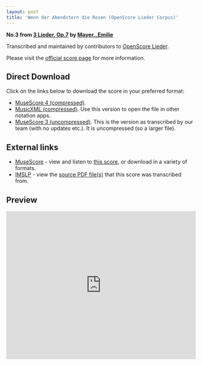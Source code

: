 ```yaml
---
layout: post
title: 'Wenn der Abendstern die Rosen (OpenScore Lieder Corpus)'
---
```


__No.3 from [3 Lieder, Op.7](https://fourscoreandmore.org/OpenScore/Mayer%2C_Emilie/3_Lieder%2C_Op.7/) by [Mayer,_Emilie](https://fourscoreandmore.org/OpenScore/Mayer%2C_Emilie)__

Transcribed and maintained by contributors to [OpenScore Lieder].

Please visit the [official score page] for more information.

[official score page]: https://musescore.com/openscore-lieder-corpus/scores/5841419
[OpenScore Lieder]: https://musescore.com/openscore-lieder-corpus

## Direct Download

Click on the links below to download the score in your preferred format:
- [MuseScore 4 (compressed)](https://fourscoreandmore.org/OpenScore/Mayer%2C_Emilie/3_Lieder%2C_Op.7/3_Wenn_der_Abendstern_die_Rosen.mscz).
- [MusicXML (compressed)](https://fourscoreandmore.org/OpenScore/Mayer%2C_Emilie/3_Lieder%2C_Op.7/3_Wenn_der_Abendstern_die_Rosen.mxl). Use this version to open the file in other notation apps.
- [MuseScore 3 (uncompressed)](https://raw.githubusercontent.com/OpenScore/Lieder/refs/heads/main/scores/Mayer%2C_Emilie/3_Lieder%2C_Op.7/3_Wenn_der_Abendstern_die_Rosen/lc5841419.mscx). This is the version as transcribed by our team (with no updates etc.). It is uncompressed (so a larger file).

## External links

- [MuseScore] - view and listen to [this score][MuseScore], or download in a variety of formats.
- [IMSLP] - view the [source PDF file(s)][IMSLP] that this score was transcribed from.

[MuseScore]: https://musescore.com/score/5841419
[IMSLP]: https://imslp.org/wiki/Special:ReverseLookup/133722

## Preview

<iframe width="100%" height="394" src="https://musescore.com/openscore-lieder-corpus/scores/5841419/embed" frameborder="0" allowfullscreen allow="autoplay; fullscreen"></iframe>
